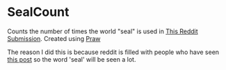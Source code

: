SealCount
=========

Counts the number of times the world "seal" is used in <a href="http://www.reddit.com/r/pics/comments/22t2vs/here_is_the_final_penny_floor_update_we_finished/">This Reddit Submission</a>. Created using <a href="https://github.com/praw-dev/praw">Praw</a>


The reason I did this is because reddit is filled with people who have seen <a href="http://www.reddit.com/r/pics/comments/1c1g96/60_some_thousand_pennies_later_they_are_almost/c9c7k7z">this post</a> so the word 'seal' will be seen a lot.
